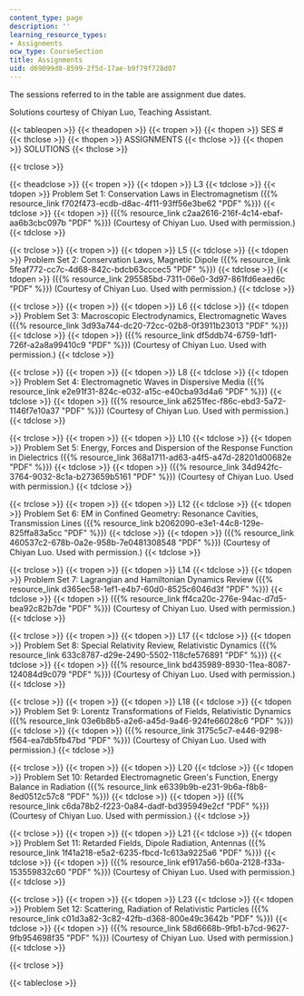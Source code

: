 ```yaml
---
content_type: page
description: ''
learning_resource_types:
- Assignments
ocw_type: CourseSection
title: Assignments
uid: d69099d0-8599-2f5d-17ae-b9f79f728d07
---
```


The sessions referred to in the table are assignment due dates.

Solutions courtesy of Chiyan Luo, Teaching Assistant.

{{< tableopen >}}
{{< theadopen >}}
{{< tropen >}}
{{< thopen >}}
SES #
{{< thclose >}}
{{< thopen >}}
ASSIGNMENTS
{{< thclose >}}
{{< thopen >}}
SOLUTIONS
{{< thclose >}}

{{< trclose >}}

{{< theadclose >}}
{{< tropen >}}
{{< tdopen >}}
L3
{{< tdclose >}}
{{< tdopen >}}
Problem Set 1: Conservation Laws in Electromagnetism ({{% resource_link f702f473-ecdb-d8ac-4f11-93ff56e3be62 "PDF" %}})
{{< tdclose >}}
{{< tdopen >}}
({{% resource_link c2aa2616-216f-4c14-ebaf-aa6b3cbc097b "PDF" %}}) (Courtesy of Chiyan Luo. Used with permission.)
{{< tdclose >}}

{{< trclose >}}
{{< tropen >}}
{{< tdopen >}}
L5
{{< tdclose >}}
{{< tdopen >}}
Problem Set 2: Conservation Laws, Magnetic Dipole ({{% resource_link 5feaf772-cc7c-4d68-842c-bdcb63cccec5 "PDF" %}})
{{< tdclose >}}
{{< tdopen >}}
({{% resource_link 295585bd-7311-06e0-3d97-861fd6eaed6c "PDF" %}}) (Courtesy of Chiyan Luo. Used with permission.)
{{< tdclose >}}

{{< trclose >}}
{{< tropen >}}
{{< tdopen >}}
L6
{{< tdclose >}}
{{< tdopen >}}
Problem Set 3: Macroscopic Electrodynamics, Electromagnetic Waves ({{% resource_link 3d93a744-dc20-72cc-02b8-0f3911b23013 "PDF" %}})
{{< tdclose >}}
{{< tdopen >}}
({{% resource_link df5ddb74-6759-1df1-726f-a2a8a99410c9 "PDF" %}}) (Courtesy of Chiyan Luo. Used with permission.)
{{< tdclose >}}

{{< trclose >}}
{{< tropen >}}
{{< tdopen >}}
L8
{{< tdclose >}}
{{< tdopen >}}
Problem Set 4: Electromagnetic Waves in Dispersive Media ({{% resource_link e2e91f31-824c-e032-a15c-e40cba93d4a6 "PDF" %}})
{{< tdclose >}}
{{< tdopen >}}
({{% resource_link a6251fec-f86c-ebd3-5a72-1146f7e10a37 "PDF" %}}) (Courtesy of Chiyan Luo. Used with permission.)
{{< tdclose >}}

{{< trclose >}}
{{< tropen >}}
{{< tdopen >}}
L10
{{< tdclose >}}
{{< tdopen >}}
Problem Set 5: Energy, Forces and Dispersion of the Response Function in Dielectrics ({{% resource_link 368a1711-ad63-a4f5-a47d-28201d00682e "PDF" %}})
{{< tdclose >}}
{{< tdopen >}}
({{% resource_link 34d942fc-3764-9032-8c1a-b273659b5161 "PDF" %}}) (Courtesy of Chiyan Luo. Used with permission.)
{{< tdclose >}}

{{< trclose >}}
{{< tropen >}}
{{< tdopen >}}
L12
{{< tdclose >}}
{{< tdopen >}}
Problem Set 6: EM in Confined Geometry: Resonance Cavities, Transmission Lines ({{% resource_link b2062090-e3e1-44c8-129e-825ffa83a5cc "PDF" %}})
{{< tdclose >}}
{{< tdopen >}}
({{% resource_link 460537c2-678b-0a2e-958b-7e0481308548 "PDF" %}}) (Courtesy of Chiyan Luo. Used with permission.)
{{< tdclose >}}

{{< trclose >}}
{{< tropen >}}
{{< tdopen >}}
L14
{{< tdclose >}}
{{< tdopen >}}
Problem Set 7: Lagrangian and Hamiltonian Dynamics Review ({{% resource_link d365ec58-1ef1-e4b7-60d0-8525c6046d3f "PDF" %}})
{{< tdclose >}}
{{< tdopen >}}
({{% resource_link ff4ca20c-276e-94ac-d7d5-bea92c82b7de "PDF" %}}) (Courtesy of Chiyan Luo. Used with permission.)
{{< tdclose >}}

{{< trclose >}}
{{< tropen >}}
{{< tdopen >}}
L17
{{< tdclose >}}
{{< tdopen >}}
Problem Set 8: Special Relativity Review, Relativistic Dynamics ({{% resource_link 633c8787-d29e-2490-5502-118cfe576891 "PDF" %}})
{{< tdclose >}}
{{< tdopen >}}
({{% resource_link bd435989-8930-11ea-8087-124084d9c079 "PDF" %}}) (Courtesy of Chiyan Luo. Used with permission.)
{{< tdclose >}}

{{< trclose >}}
{{< tropen >}}
{{< tdopen >}}
L18
{{< tdclose >}}
{{< tdopen >}}
Problem Set 9: Lorentz Transformations of Fields, Relativistic Dynamics ({{% resource_link 03e6b8b5-a2e6-a45d-9a46-924fe66028c6 "PDF" %}})
{{< tdclose >}}
{{< tdopen >}}
({{% resource_link 3175c5c7-e446-9298-f564-ea7db5fb47bd "PDF" %}}) (Courtesy of Chiyan Luo. Used with permission.)
{{< tdclose >}}

{{< trclose >}}
{{< tropen >}}
{{< tdopen >}}
L20
{{< tdclose >}}
{{< tdopen >}}
Problem Set 10: Retarded Electromagnetic Green's Function, Energy Balance in Radiation ({{% resource_link e6339b9b-e231-9b6a-f8b8-8ed0512c57c8 "PDF" %}})
{{< tdclose >}}
{{< tdopen >}}
({{% resource_link c6da78b2-f223-0a84-dadf-bd395949e2cf "PDF" %}}) (Courtesy of Chiyan Luo. Used with permission.)
{{< tdclose >}}

{{< trclose >}}
{{< tropen >}}
{{< tdopen >}}
L21
{{< tdclose >}}
{{< tdopen >}}
Problem Set 11: Retarded Fields, Dipole Radiation, Antennas ({{% resource_link 1f41a218-e5a2-6235-fbcd-1c613a9225a6 "PDF" %}})
{{< tdclose >}}
{{< tdopen >}}
({{% resource_link ef917a56-b60a-2128-f33a-153559832c60 "PDF" %}}) (Courtesy of Chiyan Luo. Used with permission.)
{{< tdclose >}}

{{< trclose >}}
{{< tropen >}}
{{< tdopen >}}
L23
{{< tdclose >}}
{{< tdopen >}}
Problem Set 12: Scattering, Radiation of Relativistic Particles ({{% resource_link c01d3a82-3c82-42fb-d368-800e49c3642b "PDF" %}})
{{< tdclose >}}
{{< tdopen >}}
({{% resource_link 58d6668b-9fb1-b7cd-9627-9fb954698f35 "PDF" %}}) (Courtesy of Chiyan Luo. Used with permission.)
{{< tdclose >}}

{{< trclose >}}

{{< tableclose >}}